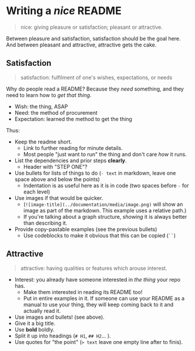 # Writing a _nice_ README
> nice: giving pleasure or satisfaction; pleasant or attractive.

Between pleasure and satisfaction, satisfaction should be the goal here. 
And between pleasant and attractive, attractive gets the cake.


## Satisfaction
> satisfaction: fulfilment of one's wishes, expectations, or needs

Why do people read a README?
Because they _need_ something, and they need to learn how to _get that thing_.

- Wish: the thing, ASAP
- Need: the method of procurement
- Expectation: learned the method to get the thing

Thus:

- Keep the readme short.
  - Link to further reading for minute details.
  - Most people "just want to run" the thing and don't care _how_ it runs.
- List the dependencies and prior steps **clearly**.
  - Header with "STEP ONE"?
- Use bullets for lists of things to do (`- text` in markdown, leave one space above and below the points)
  - Indentation is as useful here as it is in code (two spaces before `-` for each level)
- Use images if that would be quicker.
  -  (`![image-title](../documentation/media/image.png)` will show an image as part of the markdown. This example uses a relative path.)
  - If you're talking about a graph structure, _showing_ it is always better than describing it.
- Provide copy-pastable examples (see the previous bullets)
  - Use codeblocks to make it obvious that this can be copied (` `` `)

## Attractive
> attractive: having qualities or features which arouse interest.

- Interest: you already have someone interested in _the thing_ your repo has.
  - Make them interested in reading its README too!
  - Put in entire examples in it. If someone can use your README as a manual to use your thing, they will keep coming back to it and actually read it.
- Use images and bullets! (see above).
- Give it a big title.
- Use **bold** boldly.
- Split it up into headings (`# H1`, `## H2`... ).
- Use quotes for "the point" (`> text` leave one empty line after to finis).